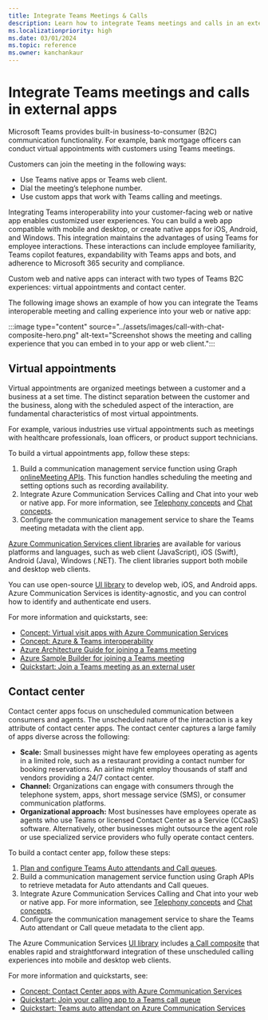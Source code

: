 ```yaml
---
title: Integrate Teams Meetings & Calls
description: Learn how to integrate Teams meetings and calls in an external business-to-consumer (B2C) app, virtual appointments, and contact center.
ms.localizationpriority: high
ms.date: 03/01/2024
ms.topic: reference
ms.owner: kanchankaur
---
```


# Integrate Teams meetings and calls in external apps

Microsoft Teams provides built-in business-to-consumer (B2C) communication functionality. For example, bank mortgage officers can conduct virtual appointments with customers using Teams meetings.

Customers can join the meeting in the following ways:

* Use Teams native apps or Teams web client.
* Dial the meeting’s telephone number.
* Use custom apps that work with Teams calling and meetings.

Integrating Teams interoperability into your customer-facing web or native app enables customized user experiences. You can build a web app compatible with mobile and desktop, or create native apps for iOS, Android, and Windows. This integration maintains the advantages of using Teams for employee interactions. These interactions can include employee familiarity, Teams copilot features, expandability with Teams apps and bots, and adherence to Microsoft 365 security and compliance.

Custom web and native apps can interact with two types of Teams B2C experiences: virtual appointments and contact center.

The following image shows an example of how you can integrate the Teams interoperable meeting and calling experience into your web or native app:

:::image type="content" source="../assets/images/call-with-chat-composite-hero.png" alt-text="Screenshot shows the meeting and calling experience that you can embed in to your app or web client.":::

## Virtual appointments

Virtual appointments are organized meetings between a customer and a business at a set time. The distinct separation between the customer and the business, along with the scheduled aspect of the interaction, are fundamental characteristics of most virtual appointments.

For example, various industries use virtual appointments such as meetings with healthcare professionals, loan officers, or product support technicians.

To build a virtual appointments app, follow these steps:

1. Build a communication management service function using Graph [onlineMeeting APIs](/graph/api/resources/onlinemeeting). This function handles scheduling the meeting and setting options such as recording availability.
1. Integrate Azure Communication Services Calling and Chat into your web or native app. For more information, see [Telephony concepts](/azure/communication-services/concepts/telephony/telephony-concept) and [Chat concepts](/azure/communication-services/concepts/chat/concepts).
1. Configure the communication management service to share the Teams meeting metadata with the client app.

[Azure Communication Services client libraries](/azure/communication-services/concepts/sdk-options) are available for various platforms and languages, such as web client (JavaScript), iOS (Swift), Android (Java), Windows (.NET). The client libraries support both mobile and desktop web clients.

You can use open-source [UI library](/azure/communication-services/concepts/ui-library/ui-library-overview) to develop web, iOS, and Android apps. Azure Communication Services is identity-agnostic, and you can control how to identify and authenticate end users.

For more information and quickstarts, see:

* [Concept: Virtual visit apps with Azure Communication Services](/azure/communication-services/tutorials/virtual-visits)
* [Concept: Azure & Teams interoperability](/azure/communication-services/concepts/interop/guest/overview)
* [Azure Architecture Guide for joining a Teams meeting](/azure/architecture/guide/mobile/azure-communication-services-architecture#microsoft-365-and-teams)
* [Azure Sample Builder for joining a Teams meeting](https://aka.ms/acs-sample-builder)
* [Quickstart: Join a Teams meeting as an external user](/azure/communication-services/quickstarts/voice-video-calling/get-started-teams-interop?pivots=platform-android)

## Contact center

Contact center apps focus on unscheduled communication between consumers and agents. The unscheduled nature of the interaction is a key attribute of contact center apps. The contact center captures a large family of apps diverse across the following:

* **Scale:** Small businesses might have few employees operating as agents in a limited role, such as a restaurant providing a contact number for booking reservations. An airline might employ thousands of staff and vendors providing a 24/7 contact center.
* **Channel:** Organizations can engage with consumers through the telephone system, apps, short message service (SMS), or consumer communication platforms.
* **Organizational approach:** Most businesses have employees operate as agents who use Teams or licensed Contact Center as a Service (CCaaS) software. Alternatively, other businesses might outsource the agent role or use specialized service providers who fully operate contact centers.

To build a contact center app, follow these steps:

1. [Plan and configure Teams Auto attendants and Call queues](/microsoftteams/plan-auto-attendant-call-queue).
1. Build a communication management service function using Graph APIs to retrieve metadata for Auto attendants and Call queues.
1. Integrate Azure Communication Services Calling and Chat into your web or native app. For more information, see [Telephony concepts](/azure/communication-services/concepts/telephony/telephony-concept) and [Chat concepts](/azure/communication-services/concepts/chat/concepts).
1. Configure the communication management service to share the Teams Auto attendant or Call queue metadata to the client app.

The Azure Communication Services [UI library](/azure/communication-services/concepts/ui-library/ui-library-overview) includes [a Call composite](https://azure.github.io/communication-ui-library/?path=/docs/composites-call-basicexample--basic-example) that enables rapid and straightforward integration of these unscheduled calling experiences into mobile and desktop web clients.

For more information and quickstarts, see:

* [Concept: Contact Center apps with Azure Communication Services](/azure/communication-services/tutorials/contact-center)
* [Quickstart: Join your calling app to a Teams call queue](/azure/communication-services/quickstarts/voice-video-calling/get-started-teams-call-queue)
* [Quickstart: Teams auto attendant on Azure Communication Services](/azure/communication-services/quickstarts/voice-video-calling/get-started-teams-auto-attendant)
